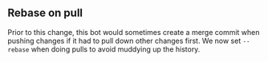 ## Rebase on pull

Prior to this change, this bot would sometimes create a merge commit when pushing changes if it had to pull down other changes first. We now set `--rebase` when doing pulls to avoid muddying up the history.

